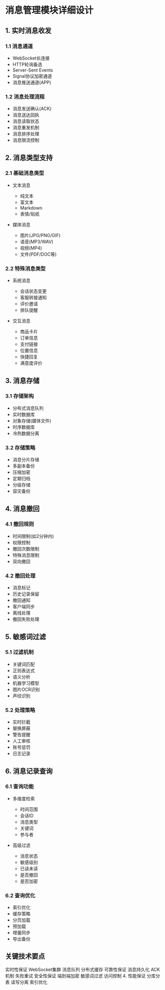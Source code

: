 # 消息管理模块详细设计

## 1. 实时消息收发

### 1.1 消息通道

- WebSocket长连接
- HTTP轮询备选
- Server-Sent Events
- Signal协议加密通道
- 消息推送通道(APP)

### 1.2 消息处理流程

- 消息发送确认(ACK)
- 消息送达回执
- 消息读取状态
- 消息重发机制
- 消息排序处理
- 消息限流控制

## 2. 消息类型支持

### 2.1 基础消息类型

- 文本消息
  - 纯文本
  - 富文本
  - Markdown
  - 表情/贴纸
  
- 媒体消息
  - 图片(JPG/PNG/GIF)
  - 语音(MP3/WAV)
  - 视频(MP4)
  - 文件(PDF/DOC等)

### 2.2 特殊消息类型

- 系统消息
  - 会话状态变更
  - 客服转接通知
  - 评价邀请
  - 排队提醒
  
- 交互消息
  - 商品卡片
  - 订单信息
  - 支付链接
  - 位置信息
  - 快捷回复
  - 满意度评价

## 3. 消息存储

### 3.1 存储架构

- 分布式消息队列
- 实时数据库
- 对象存储(媒体文件)
- 时序数据库
- 冷热数据分离

### 3.2 存储策略

- 消息分片存储
- 多副本备份
- 压缩加密
- 定期归档
- 分级存储
- 容灾备份

## 4. 消息撤回

### 4.1 撤回规则

- 时间限制(如2分钟内)
- 权限控制
- 撤回次数限制
- 特殊消息限制
- 双向撤回

### 4.2 撤回处理

- 消息标记
- 历史记录保留
- 撤回通知
- 客户端同步
- 离线处理
- 撤回失败处理

## 5. 敏感词过滤

### 5.1 过滤机制

- 关键词匹配
- 正则表达式
- 语义分析
- 机器学习模型
- 图片OCR识别
- 声纹识别

### 5.2 处理策略

- 实时拦截
- 替换屏蔽
- 警告提醒
- 人工审核
- 账号惩罚
- 日志记录

## 6. 消息记录查询

### 6.1 查询功能

- 多维度检索
  - 时间范围
  - 会话ID
  - 消息类型
  - 关键词
  - 参与者

- 高级过滤
  - 消息状态
  - 敏感级别
  - 已读未读
  - 是否撤回
  - 是否加密

### 6.2 查询优化

- 索引优化
- 缓存策略
- 分页加载
- 预加载
- 增量同步
- 导出备份

## 关键技术要点

实时性保证
WebSocket集群
消息队列
分布式缓存
可靠性保证
消息持久化
ACK机制
失败重试
安全性保证
端到端加密
敏感词过滤
访问控制
4. 性能保证
分库分表
读写分离
索引优化

